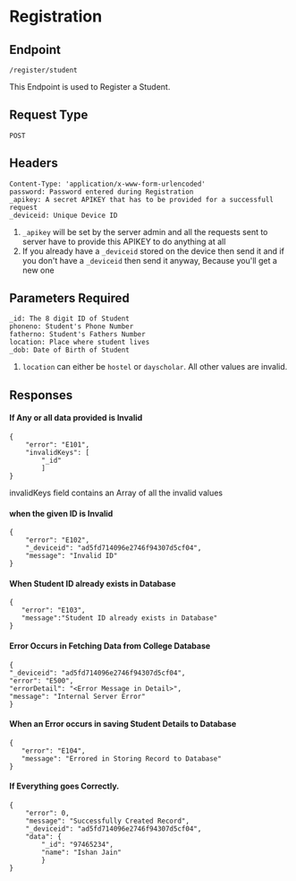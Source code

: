 # Registration

## Endpoint

    /register/student

This Endpoint is used to Register a Student.

## Request Type 

    POST
   
## Headers 

    Content-Type: 'application/x-www-form-urlencoded'
    password: Password entered during Registration
    _apikey: A secret APIKEY that has to be provided for a successfull request
    _deviceid: Unique Device ID

1. `_apikey` will be set by the server admin and all the requests sent to server have to provide this APIKEY to do anything at all
2. If you already have a `_deviceid` stored on the device then send it and if you don't have a `_deviceid` then send it anyway, Because you'll get a new one

## Parameters Required

    _id: The 8 digit ID of Student
    phoneno: Student's Phone Number
    fatherno: Student's Fathers Number
    location: Place where student lives
    _dob: Date of Birth of Student
    
1. `location` can either be `hostel` or `dayscholar`. All other values are invalid.

## Responses

#### If Any or all data provided is Invalid

```
{
    "error": "E101",
    "invalidKeys": [
        "_id"
        ]
}
```
invalidKeys field contains an Array of all the invalid values

#### when the given ID is Invalid
```
{
    "error": "E102",
    "_deviceid": "ad5fd714096e2746f94307d5cf04", 
    "message": "Invalid ID"
}
```

#### When Student ID already exists in Database

```
{
   "error": "E103",
   "message":"Student ID already exists in Database"
}
```

#### Error Occurs in Fetching Data from College Database

```
{
"_deviceid": "ad5fd714096e2746f94307d5cf04",
"error": "E500",
"errorDetail": "<Error Message in Detail>",
"message": "Internal Server Error"
}
```

#### When an Error occurs in saving Student Details to Database

```
{
   "error": "E104",
   "message": "Errored in Storing Record to Database"
}
```

#### If Everything goes Correctly. 

```
{
    "error": 0,
    "message": "Successfully Created Record",
    "_deviceid": "ad5fd714096e2746f94307d5cf04",
    "data": {
        "_id": "97465234",
        "name": "Ishan Jain"
        }
}
```        
